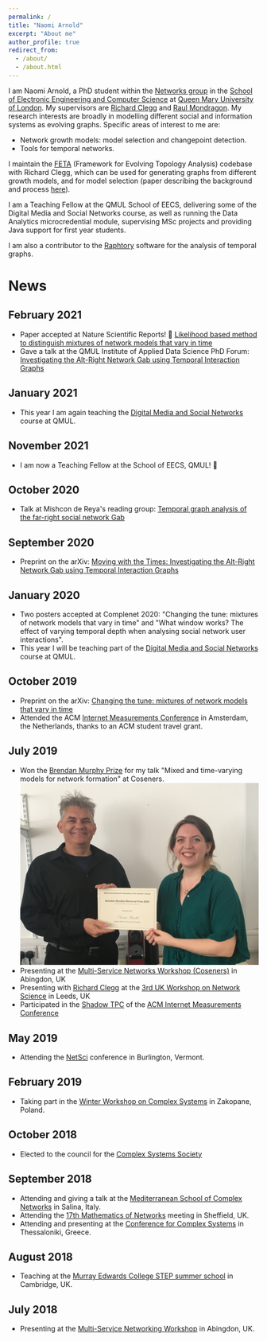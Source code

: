 ```yaml
---
permalink: /
title: "Naomi Arnold"
excerpt: "About me"
author_profile: true
redirect_from:
  - /about/
  - /about.html
---
```


I am Naomi Arnold, a PhD student within the [Networks group](https://www.eecs.qmul.ac.uk/research/view/networks) in the [School of Electronic Engineering and Computer Science](https://www.eecs.qmul.ac.uk/) at [Queen Mary University of London](https://www.qmul.ac.uk/). My supervisors are [Richard Clegg](https://www.richardclegg.org) and [Raul Mondragon](https://www.eecs.qmul.ac.uk/~raul/Rauls_page.html). My research interests are broadly in modelling different social and information systems as evolving graphs. Specific areas of interest to me are:
* Network growth models: model selection and changepoint detection.
* Tools for temporal networks.

I maintain the [FETA](https://github.com/narnolddd/FETA3) (Framework for Evolving Topology Analysis) codebase with Richard Clegg, which can be used for generating graphs from different growth models, and for model selection (paper describing the background and process [here](https://arxiv.org/abs/1909.13253)).

I am a Teaching Fellow at the QMUL School of EECS, delivering some of the Digital Media and Social Networks course, as well as running the Data Analytics microcredential module, supervising MSc projects and providing Java support for first year students.

I am also a contributor to the [Raphtory](https://raphtory.github.io/) software for the analysis of temporal graphs.

# News

## February 2021
* Paper accepted at Nature Scientific Reports! :tada: [Likelihood based method to distinguish mixtures of network models that vary in time](https://arxiv.org/abs/1909.13253)
* Gave a talk at the QMUL Institute of Applied Data Science PhD Forum: [Investigating the Alt-Right Network Gab using Temporal Interaction Graphs]()

## January 2021
* This year I am again teaching the [Digital Media and Social Networks](https://narnolddd.github.io/teaching/dmsn2020) course at QMUL.

## November 2021
* I am now a Teaching Fellow at the School of EECS, QMUL! :tada:

## October 2020
* Talk at Mishcon de Reya's reading group: [Temporal graph analysis of the far-right social network Gab](https://narnolddd.github.io/talks/mishcon2020)

## September 2020
* Preprint on the arXiv: [Moving with the Times: Investigating the Alt-Right Network Gab using Temporal Interaction Graphs](https://arxiv.org/abs/2009.08322Ye)

## January 2020
* Two posters accepted at Complenet 2020: "Changing the tune: mixtures of network models that vary in time" and "What window works? The effect of varying temporal depth when analysing social network user interactions".
* This year I will be teaching part of the [Digital Media and Social Networks](https://narnolddd.github.io/teaching/dmsn2020) course at QMUL.

## October 2019
* Preprint on the arXiv: [Changing the tune: mixtures of network models that vary in time](https://arxiv.org/abs/1909.13253)
* Attended the ACM [Internet Measurements Conference](https://conferences.sigcomm.org/imc/2019/) in Amsterdam, the Netherlands, thanks to an ACM student travel grant.

## July 2019

* Won the [Brendan Murphy Prize](http://coseners.net/history/brendan-murphy-prize/) for my talk "Mixed and time-varying models for network formation" at Coseners.
![alt-text](images/brendan_murphy.jpg "Brendan Murphy Prize")
* Presenting at the [Multi-Service Networks Workshop (Coseners)](http://coseners.net/coseners-2019/) in Abingdon, UK
* Presenting with [Richard Clegg](https://www.richardclegg.org) at the [3rd UK Workshop on Network Science](https://sites.google.com/view/network-science-leeds/home) in Leeds, UK
* Participated in the [Shadow TPC](https://conferences.sigcomm.org/imc/2019/shadow/) of the [ACM Internet Measurements Conference](https://conferences.sigcomm.org/imc/2019/)

## May 2019

* Attending the [NetSci](http://vermontcomplexsystems.org/events/netsci/) conference in Burlington, Vermont.

## February 2019

* Taking part in the [Winter Workshop on Complex Systems](http://wwcs2019.org/) in Zakopane, Poland.

## October 2018

* Elected to the council for the [Complex Systems Society](https://cssociety.org/news/79)

## September 2018

* Attending and giving a talk at the [Mediterranean School of Complex Networks](http://mediterraneanschoolcomplex.net/) in Salina, Italy.
* Attending the [17th Mathematics of Networks](http://www.monmeetings.org/meeting17/) meeting in Sheffield, UK.
* Attending and presenting at the [Conference for Complex Systems](http://ccs2018.web.auth.gr/) in Thessaloniki, Greece.

## August 2018

* Teaching at the [Murray Edwards College STEP summer school](https://www.murrayedwards.cam.ac.uk/step-summer-school) in Cambridge, UK.

## July 2018

* Presenting at the [Multi-Service Networking Workshop](http://coseners.net/coseners-2018/) in Abingdon, UK.
